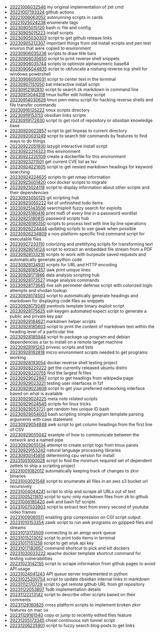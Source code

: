 - [20221006032546](/zet/20221006032546/README.md) my original implementation of zet cmd
- [20221007193324](/zet/20221007193324/README.md) github actions
- [20221008063052](/zet/20221008063052/README.md) autorunning scripts in cards
- [20221025024238](/zet/20221025024238/README.md) enumerate tags
- [20230905015120](/zet/20230905015120/README.md) bash rc file and config
- [20230905015223](/zet/20230905015223/README.md) install scripts
- [20230905030303](/zet/20230905030303/README.md) script to get github release links
- [20230905212307](/zet/20230905212307/README.md) important things from old install scripts and pen test environ that were copied to environment
- [20230906035236](/zet/20230906035236/README.md) scripts to draw title bars
- [20230906035650](/zet/20230906035650/README.md) script to print reverse shell snippets
- [20230906035744](/zet/20230906035744/README.md) scripts to optimize alphanumeric base64
- [20230906044835](/zet/20230906044835/README.md) script to obfuscate a nishang reverse tcp shell for windows powershell
- [20230906050031](/zet/20230906050031/README.md) script to center text in the terminal
- [20230907151050](/zet/20230907151050/README.md) bat interactive install script
- [20230912192810](/zet/20230912192810/README.md) script to search zk markdown in command line
- [20230913044318](/zet/20230913044318/README.md) tmux buffer edit hotkey script
- [20230914030626](/zet/20230914030626/README.md) tmux pwn menu script for hacking reverse shells and file transfer commands
- [20230916125222](/zet/20230916125222/README.md) tmux scripts directory
- [20230919153113](/zet/20230919153113/README.md) obsidian links scripts
- [20230919172630](/zet/20230919172630/README.md) script to get root of repository or obsidian knowledge base
- [20230920022857](/zet/20230920022857/README.md) script to get linpeas to current directory
- [20230920031249](/zet/20230920031249/README.md) script to search tldr commands by features to find ways to do things
- [20230922051930](/zet/20230922051930/README.md) lazygit interactive install script
- [20230922214323](/zet/20230922214323/README.md) this environment
- [20230922220109](/zet/20230922220109/README.md) create a dockerfile for this environment
- [20230923211501](/zet/20230923211501/README.md) get current CVE list as tsv
- [20230924221605](/zet/20230924221605/README.md) script to get nested markdown headings for keyword searching
- [20230924224635](/zet/20230924224635/README.md) scripts to get nmap information
- [20230925001420](/zet/20230925001420/README.md) cool docker scripts to migrate
- [20230925024118](/zet/20230925024118/README.md) script to display information about other scripts and their dependencies
- [20230925050125](/zet/20230925050125/README.md) git scripting hub
- [20230925055222](/zet/20230925055222/README.md) list of unfinished todo items
- [20230925143506](/zet/20230925143506/README.md) searchsploit fuzzy search for exploits
- [20230925180416](/zet/20230925180416/README.md) print md5 of every line in a password wordlist
- [20230925180815](/zet/20230925180815/README.md) password scripts hub
- [20230926190350](/zet/20230926190350/README.md) scripts to process text with line by line operations
- [20230926224444](/zet/20230926224444/README.md) updating scripts to use gawk when possible
- [20230926234809](/zet/20230926234809/README.md) a non-platform-specific find command script for executable files
- [20230927233110](/zet/20230927233110/README.md) colorizing and prettifying scripts for transforming text
- [20230928014124](/zet/20230928014124/README.md) script to extract an embedded file stream from a PDF
- [20230928133216](/zet/20230928133216/README.md) scripts to work with burpsuite saved requests and automatically generate python code
- [20230928134931](/zet/20230928134931/README.md) scripts for URL and HTTP encoding
- [20230928165457](/zet/20230928165457/README.md) awk print unique lines
- [20230928171946](/zet/20230928171946/README.md) data analysis scripting hub
- [20230928172527](/zet/20230928172527/README.md) image analysis commands
- [20230928173645](/zet/20230928173645/README.md) live ssh perimeter defense script with colorized login attempts and shodan lookup
- [20230928174503](/zet/20230928174503/README.md) script to automatically generate headings and markdown for displaying code files as snippets
- [20230928175049](/zet/20230928175049/README.md) pwntools template binary exploit script
- [20230928175625](/zet/20230928175625/README.md) ssh keygen automated expect script to generate a public and private key pair
- [20230928184621](/zet/20230928184621/README.md) markdown helper scripts
- [20230928185603](/zet/20230928185603/README.md) script to print the content of markdown text within the heading level of a particular line
- [20230928185944](/zet/20230928185944/README.md) script to package up program and debian dependencies a tar to install on a remote target machine
- [20230928191243](/zet/20230928191243/README.md) privesc scripts and lists
- [20230928192818](/zet/20230928192818/README.md) micro environment scripts needed to get programs working
- [20230928193054](/zet/20230928193054/README.md) docker reverse shell testing project
- [20230928220222](/zet/20230928220222/README.md) get the currently released ubuntu distro
- [20230928220755](/zet/20230928220755/README.md) find the largest N files
- [20230929022947](/zet/20230929022947/README.md) script to get headings from wikipedia page
- [20230929023221](/zet/20230929023221/README.md) testing user interfaces in fzf
- [20230929023608](/zet/20230929023608/README.md) script to get your preferred networking interface based on what is available
- [20230929024225](/zet/20230929024225/README.md) meta note related scripts
- [20230929024545](/zet/20230929024545/README.md) scripts for linux tricks
- [20230929053721](/zet/20230929053721/README.md) get random hex unique ID bash
- [20230929054003](/zet/20230929054003/README.md) bash scripting simple program template parsing arguments with case statement
- [20230929054848](/zet/20230929054848/README.md) awk script to get column headings from the first line of CSV
- [20230929055042](/zet/20230929055042/README.md) example of how to communicate between the network and a named pipe
- [20230929055134](/zet/20230929055134/README.md) attempt to create script logs from tmux panes
- [20230929153242](/zet/20230929153242/README.md) natural language processing libraries
- [20230930145814](/zet/20230930145814/README.md) determining cpu version for install
- [20231001000026](/zet/20231001000026/README.md) script to find the minimum required set of dependent zettels to ship a scripting project
- [20231001082012](/zet/20231001082012/README.md) automatically keeping track of changes to zkvr binaries
- [20231003021548](/zet/20231003021548/README.md) script to enumerate all files in an aws s3 bucket url recursively
- [20231004044241](/zet/20231004044241/README.md) script to strip and scrape all URLs out of text
- [20231005211810](/zet/20231005211810/README.md) script to sync only markdown files from zk to github
- [20231006185420](/zet/20231006185420/README.md) awk and bash fzf scripts
- [20231007033903](/zet/20231007033903/README.md) script to extract text from every second of youtube video frames
- [20231009060511](/zet/20231009060511/README.md) enabling gzip compression on CGI script output
- [20231010153354](/zet/20231010153354/README.md) zawk script to run awk programs on gzipped files and streams
- [20231013173509](/zet/20231013173509/README.md) connecting to an amqp work queue
- [20231015213012](/zet/20231015213012/README.md) script to print todo items in terminal
- [20231017151258](/zet/20231017151258/README.md) script to get snyk api key
- [20231017183957](/zet/20231017183957/README.md) command shortcut to pick and kill dockers
- [20231020033222](/zet/20231020033222/README.md) apache docker template shortcut command for testing vulnerabilities
- [20231023142155](/zet/20231023142155/README.md) script to scrape information from github pages to avoid API usage
- [20231024041243](/zet/20231024041243/README.md) API queue server implemented in python
- [20231025200754](/zet/20231025200754/README.md) script to update obsidian internal links in markdown
- [20231112170729](/zet/20231112170729/README.md) script to get remote github URL from git repository
- [20231122053807](/zet/20231122053807/README.md) fsdb implementation details
- [20231122213142](/zet/20231122213142/README.md) script to describe other scripts based on their comments
- [20231128160825](/zet/20231128160825/README.md) cross platform scripts to implement broken zkvr features on mac os
- [20231129161540](/zet/20231129161540/README.md) copy or jump to recently edited files feature
- [20231205173345](/zet/20231205173345/README.md) chisel continuous ssh tunnel script
- [20231206225901](/zet/20231206225901/README.md) script to fuzzy search blog posts to get links
